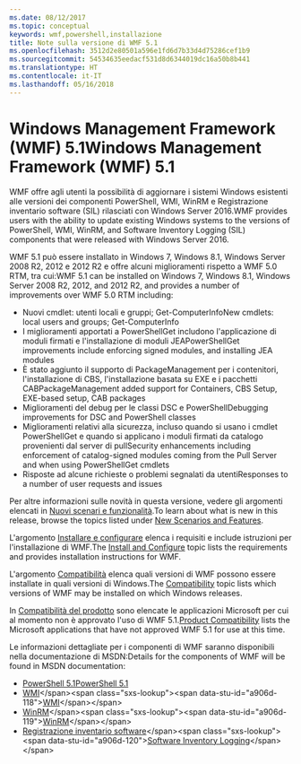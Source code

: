 ```yaml
---
ms.date: 08/12/2017
ms.topic: conceptual
keywords: wmf,powershell,installazione
title: Note sulla versione di WMF 5.1
ms.openlocfilehash: 3512d2e80501a596e1fd6d7b33d4d75286cef1b9
ms.sourcegitcommit: 54534635eedacf531d8d6344019dc16a50b8b441
ms.translationtype: HT
ms.contentlocale: it-IT
ms.lasthandoff: 05/16/2018
---
```

# <a name="windows-management-framework-wmf-51"></a><span data-ttu-id="a906d-103">Windows Management Framework (WMF) 5.1</span><span class="sxs-lookup"><span data-stu-id="a906d-103">Windows Management Framework (WMF) 5.1</span></span> #

<span data-ttu-id="a906d-104">WMF offre agli utenti la possibilità di aggiornare i sistemi Windows esistenti alle versioni dei componenti PowerShell, WMI, WinRM e Registrazione inventario software (SIL) rilasciati con Windows Server 2016.</span><span class="sxs-lookup"><span data-stu-id="a906d-104">WMF provides users with the ability to update existing Windows systems to the versions of PowerShell, WMI, WinRM, and Software Inventory Logging (SIL) components that were released with Windows Server 2016.</span></span>

<span data-ttu-id="a906d-105">WMF 5.1 può essere installato in Windows 7, Windows 8.1, Windows Server 2008 R2, 2012 e 2012 R2 e offre alcuni miglioramenti rispetto a WMF 5.0 RTM, tra cui:</span><span class="sxs-lookup"><span data-stu-id="a906d-105">WMF 5.1 can be installed on Windows 7, Windows 8.1, Windows Server 2008 R2, 2012, and 2012 R2, and provides a number of improvements over WMF 5.0 RTM including:</span></span>

- <span data-ttu-id="a906d-106">Nuovi cmdlet: utenti locali e gruppi; Get-ComputerInfo</span><span class="sxs-lookup"><span data-stu-id="a906d-106">New cmdlets: local users and groups; Get-ComputerInfo</span></span>
- <span data-ttu-id="a906d-107">I miglioramenti apportati a PowerShellGet includono l'applicazione di moduli firmati e l'installazione di moduli JEA</span><span class="sxs-lookup"><span data-stu-id="a906d-107">PowerShellGet improvements include enforcing signed modules, and installing JEA modules</span></span>
- <span data-ttu-id="a906d-108">È stato aggiunto il supporto di PackageManagement per i contenitori, l'installazione di CBS, l'installazione basata su EXE e i pacchetti CAB</span><span class="sxs-lookup"><span data-stu-id="a906d-108">PackageManagement added support for Containers, CBS Setup, EXE-based setup, CAB packages</span></span>
- <span data-ttu-id="a906d-109">Miglioramenti del debug per le classi DSC e PowerShell</span><span class="sxs-lookup"><span data-stu-id="a906d-109">Debugging improvements for DSC and PowerShell classes</span></span>
- <span data-ttu-id="a906d-110">Miglioramenti relativi alla sicurezza, incluso quando si usano i cmdlet PowerShellGet e quando si applicano i moduli firmati da catalogo provenienti dal server di pull</span><span class="sxs-lookup"><span data-stu-id="a906d-110">Security enhancements including enforcement of catalog-signed modules coming from the Pull Server and when using PowerShellGet cmdlets</span></span>
- <span data-ttu-id="a906d-111">Risposte ad alcune richieste o problemi segnalati da utenti</span><span class="sxs-lookup"><span data-stu-id="a906d-111">Responses to a number of user requests and issues</span></span>

<span data-ttu-id="a906d-112">Per altre informazioni sulle novità in questa versione, vedere gli argomenti elencati in [Nuovi scenari e funzionalità](https://docs.microsoft.com/en-us/powershell/wmf/5.1/scenarios-features).</span><span class="sxs-lookup"><span data-stu-id="a906d-112">To learn about what is new in this release, browse the topics listed under [New Scenarios and Features](https://docs.microsoft.com/en-us/powershell/wmf/5.1/scenarios-features).</span></span>

<span data-ttu-id="a906d-113">L'argomento [Installare e configurare](https://docs.microsoft.com/en-us/powershell/wmf/5.1/install-configure) elenca i requisiti e include istruzioni per l'installazione di WMF.</span><span class="sxs-lookup"><span data-stu-id="a906d-113">The [Install and Configure](https://docs.microsoft.com/en-us/powershell/wmf/5.1/install-configure) topic lists the requirements and provides installation instructions for WMF.</span></span>

<span data-ttu-id="a906d-114">L'argomento [Compatibilità](https://docs.microsoft.com/en-us/powershell/wmf/5.1/compatibility) elenca quali versioni di WMF possono essere installate in quali versioni di Windows.</span><span class="sxs-lookup"><span data-stu-id="a906d-114">The [Compatibility](https://docs.microsoft.com/en-us/powershell/wmf/5.1/compatibility) topic lists which versions of WMF may be installed on which Windows releases.</span></span>

<span data-ttu-id="a906d-115">In [Compatibilità del prodotto](https://docs.microsoft.com/en-us/powershell/wmf/5.1/productincompat) sono elencate le applicazioni Microsoft per cui al momento non è approvato l'uso di WMF 5.1.</span><span class="sxs-lookup"><span data-stu-id="a906d-115">[Product Compatibility](https://docs.microsoft.com/en-us/powershell/wmf/5.1/productincompat) lists the Microsoft applications that have not approved WMF 5.1 for use at this time.</span></span>

<span data-ttu-id="a906d-116">Le informazioni dettagliate per i componenti di WMF saranno disponibili nella documentazione di MSDN:</span><span class="sxs-lookup"><span data-stu-id="a906d-116">Details for the components of WMF will be found in MSDN documentation:</span></span>

- [<span data-ttu-id="a906d-117">PowerShell 5.1</span><span class="sxs-lookup"><span data-stu-id="a906d-117">PowerShell 5.1</span></span>](https://docs.microsoft.com/en-us/powershell/)
- <span data-ttu-id="a906d-118">[WMI](https://msdn.microsoft.com/en-us/library/jj152383(v=vs.85).aspx)</span><span class="sxs-lookup"><span data-stu-id="a906d-118">[WMI](https://msdn.microsoft.com/en-us/library/jj152383(v=vs.85).aspx)</span></span>
- <span data-ttu-id="a906d-119">[WinRM](https://msdn.microsoft.com/en-us/library/aa384426(v=vs.85).aspx)</span><span class="sxs-lookup"><span data-stu-id="a906d-119">[WinRM](https://msdn.microsoft.com/en-us/library/aa384426(v=vs.85).aspx)</span></span>
- <span data-ttu-id="a906d-120">[Registrazione inventario software](https://technet.microsoft.com/en-us/library/dn383584(v=ws.11).aspx)</span><span class="sxs-lookup"><span data-stu-id="a906d-120">[Software Inventory Logging](https://technet.microsoft.com/en-us/library/dn383584(v=ws.11).aspx)</span></span>

